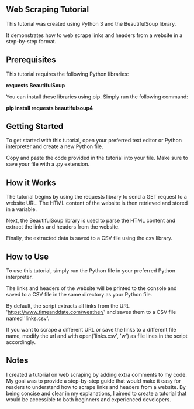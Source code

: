 ## Web Scraping Tutorial
This tutorial was created using Python 3 and the BeautifulSoup library. 

It demonstrates how to web scrape links and headers from a website in a step-by-step format.

## Prerequisites
This tutorial requires the following Python libraries:

**requests**
**BeautifulSoup**

You can install these libraries using pip. Simply run the following command:

**pip install requests beautifulsoup4**

## Getting Started

To get started with this tutorial, open your preferred text editor or Python interpreter and create a new Python file.

Copy and paste the code provided in the tutorial into your file. Make sure to save your file with a .py extension.

## How it Works

The tutorial begins by using the requests library to send a GET request to a website URL. The HTML content of the website is then retrieved and stored in a variable.

Next, the BeautifulSoup library is used to parse the HTML content and extract the links and headers from the website.

Finally, the extracted data is saved to a CSV file using the csv library.

## How to Use
To use this tutorial, simply run the Python file in your preferred Python interpreter. 

The links and headers of the website will be printed to the console and saved to a CSV file in the same directory as your Python file.

By default, the script extracts all links from the URL 'https://www.timeanddate.com/weather/' and saves them to a CSV file named 'links.csv'. 

If you want to scrape a different URL or save the links to a different file name, modify the url and with open('links.csv', 'w') as file lines in the script accordingly.

## Notes
I created a tutorial on web scraping by adding extra comments to my code. 
My goal was to provide a step-by-step guide that would make it easy for readers to understand how to scrape links and headers from a website. 
By being concise and clear in my explanations, I aimed to create a tutorial that would be accessible to both beginners and experienced developers. 

